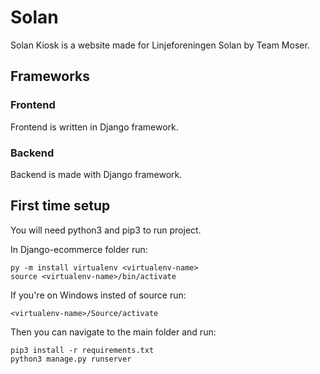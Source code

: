 # Solan
Solan Kiosk is a website made for Linjeforeningen Solan by Team Moser.  

## Frameworks
### Frontend
Frontend is written in Django framework.

### Backend
Backend is made with Django framework.

## First time setup
You will need python3 and pip3 to run project.  

In Django-ecommerce folder run:  
``` 
py -m install virtualenv <virtualenv-name>  
source <virtualenv-name>/bin/activate
```
If you're on Windows insted of source run:  
```
<virtualenv-name>/Source/activate
```

Then you can navigate to the main folder and run:  
```
pip3 install -r requirements.txt
python3 manage.py runserver
```



